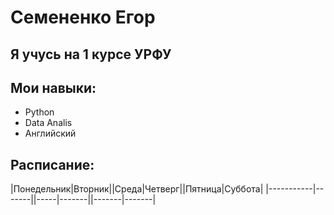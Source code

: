 # Семененко Егор
## Я учусь на 1 курсе УРФУ
## Мои навыки:
* Python
* Data Analis
* Английский
## Расписание:
|Понедельник|Вторник||Среда|Четверг||Пятница|Суббота|
|-----------|-------||-----|-------||-------|-------|
